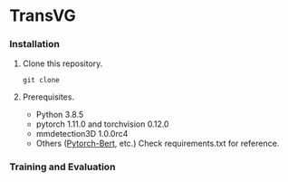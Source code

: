 # TransVG
<!-- <p align="center"> <img src='docs/framework.jpg' align="center" height="540px"> </p>

This is the official implementation of [**TransVG: End-to-End Visual Grounding with Transformers**](https://arxiv.org/abs/2104.08541). This paper has been accepted by ICCV 2021.

    @article{deng2021transvg,
      title={TransVG: End-to-End Visual Grounding with Transformers},
      author={Deng, Jiajun and Yang, Zhengyuan and Chen, Tianlang and Zhou, Wengang and Li, Houqiang},
      journal={arXiv preprint arXiv:2104.08541},
      year={2021}
} -->

### Installation
1.  Clone this repository.
    ```
    git clone 
    ```

2.  Prerequisites. 
    * Python 3.8.5
    * pytorch 1.11.0 and torchvision 0.12.0
    * mmdetection3D 1.0.0rc4
    * Others ([Pytorch-Bert](https://pypi.org/project/pytorch-pretrained-bert/), etc.) Check requirements.txt for reference.

<!-- ### Getting Started

Please refer to [GETTING_STARGTED.md](docs/GETTING_STARTED.md) to learn how to prepare the datasets and pretrained checkpoints. -->

<!-- ### Model Zoo -->

<!-- The models with ResNet-50 backbone and ResNet-101 backbone are available in [[Gdrive]](https://drive.google.com/drive/folders/17CVnc5XOyqqDlg1veXRE9hY9r123Nvqx?usp=sharing) -->



### Training and Evaluation

<!-- 1.  Training
    ```
    CUDA_VISIBLE_DEVICES=0,1,2,3,4,5,6,7 python -m torch.distributed.launch --nproc_per_node=8 --use_env train.py --batch_size 8 --lr_bert 0.00001 --aug_crop --aug_scale --aug_translate --backbone resnet50 --detr_model ./checkpoints/detr-r50-referit.pth --bert_enc_num 12 --detr_enc_num 6 --dataset referit --max_query_len 20 --output_dir outputs/referit_r50 --epochs 90 --lr_drop 60
    ```

    We recommend to set --max_query_len 40 for RefCOCOg, and --max_query_len 20 for other datasets. 
    
    We recommend to set --epochs 180 (--lr_drop 120 acoordingly) for RefCOCO+, and --epochs 90 (--lr_drop 60 acoordingly) for other datasets. 

2.  Evaluation
    ```
    CUDA_VISIBLE_DEVICES=0,1,2,3,4,5,6,7 python -m torch.distributed.launch --nproc_per_node=8 --use_env eval.py --batch_size 32 --num_workers 4 --bert_enc_num 12 --detr_enc_num 6 --backbone resnet50 --dataset referit --max_query_len 20 --eval_set test --eval_model ./outputs/referit_r50/best_checkpoint.pth --output_dir ./outputs/referit_r50
    ``` -->

<!-- ### Acknowledge
This codebase is partially based on [ReSC](https://github.com/zyang-ur/ReSC) and [DETR](https://github.com/facebookresearch/detr). -->
